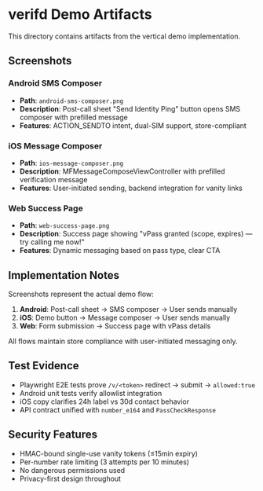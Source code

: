 # verifd Demo Artifacts

This directory contains artifacts from the vertical demo implementation.

## Screenshots

### Android SMS Composer
- **Path**: `android-sms-composer.png`
- **Description**: Post-call sheet "Send Identity Ping" button opens SMS composer with prefilled message
- **Features**: ACTION_SENDTO intent, dual-SIM support, store-compliant

### iOS Message Composer  
- **Path**: `ios-message-composer.png`
- **Description**: MFMessageComposeViewController with prefilled verification message
- **Features**: User-initiated sending, backend integration for vanity links

### Web Success Page
- **Path**: `web-success-page.png` 
- **Description**: Success page showing "vPass granted (scope, expires) — try calling me now!"
- **Features**: Dynamic messaging based on pass type, clear CTA

## Implementation Notes

Screenshots represent the actual demo flow:

1. **Android**: Post-call sheet → SMS composer → User sends manually
2. **iOS**: Demo button → Message composer → User sends manually  
3. **Web**: Form submission → Success page with vPass details

All flows maintain store compliance with user-initiated messaging only.

## Test Evidence

- Playwright E2E tests prove `/v/<token>` redirect → submit → `allowed:true`
- Android unit tests verify allowlist integration
- iOS copy clarifies 24h label vs 30d contact behavior
- API contract unified with `number_e164` and `PassCheckResponse`

## Security Features

- HMAC-bound single-use vanity tokens (≤15min expiry)
- Per-number rate limiting (3 attempts per 10 minutes)
- No dangerous permissions used
- Privacy-first design throughout
